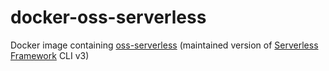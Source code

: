 # docker-oss-serverless

Docker image containing [oss-serverless](https://github.com/oss-serverless/serverless) (maintained version of [Serverless Framework](https://www.serverless.com/) CLI v3)
